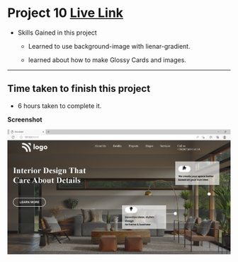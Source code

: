 # Project 10  [Live Link](https://full-stack-js-project-10.vercel.app)

- Skills Gained in this project

  - Learned to use background-image with lienar-gradient.

  - learned about how to make Glossy Cards and images.

---

## Time taken to finish this project

- 6 hours taken to complete it.

**Screenshot**

![interior design](/screenshot/design.png)
